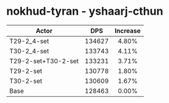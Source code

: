 # nokhud-tyran - yshaarj-cthun
| Actor | DPS | Increase |
|---|:---:|:---:|
|T29-2_4-set|134627|4.80%|
|T30-2_4-set|133743|4.11%|
|T29-2-set+T30-2-set|133231|3.71%|
|T29-2-set|130778|1.80%|
|T30-2-set|130609|1.67%|
|Base|128463|0.00%|
